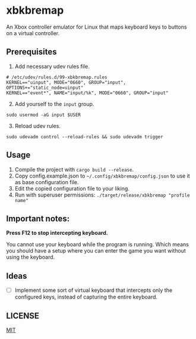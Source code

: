 # xbkbremap

An Xbox controller emulator for Linux that maps keyboard keys to buttons on a
virtual controller.

## Prerequisites

1. Add necessary udev rules file.
```
# /etc/udev/rules.d/99-xbkbremap.rules
KERNEL=="uinput", MODE="0660", GROUP="input", OPTIONS+="static_node=uinput"
KERNEL=="event*", NAME="input/%k", MODE="0660", GROUP="input"
```
2. Add yourself to the `input` group.
```
sudo usermod -aG input $USER
```
3. Reload udev rules.
```
sudo udevadm control --reload-rules && sudo udevadm trigger
```

## Usage

1. Compile the project with `cargo build --release`.
2. Copy config.example.json to `~/.config/xbkbremap/config.json` to use it as base configuration file.
3. Edit the copied configuration file to your liking.
4. Run with superuser permissions: `./target/release/xbkbremap "profile name"`

## Important notes:

**Press F12 to stop intercepting keyboard.**

You cannot use your keyboard while the program is running.
Which means you should have a setup where you can enter the game you want without using the keyboard.

## Ideas

- [ ] Implement some sort of virtual keyboard that intercepts only the configured keys, instead of capturing the entire keyboard.

## LICENSE

[MIT](./LICENSE)

